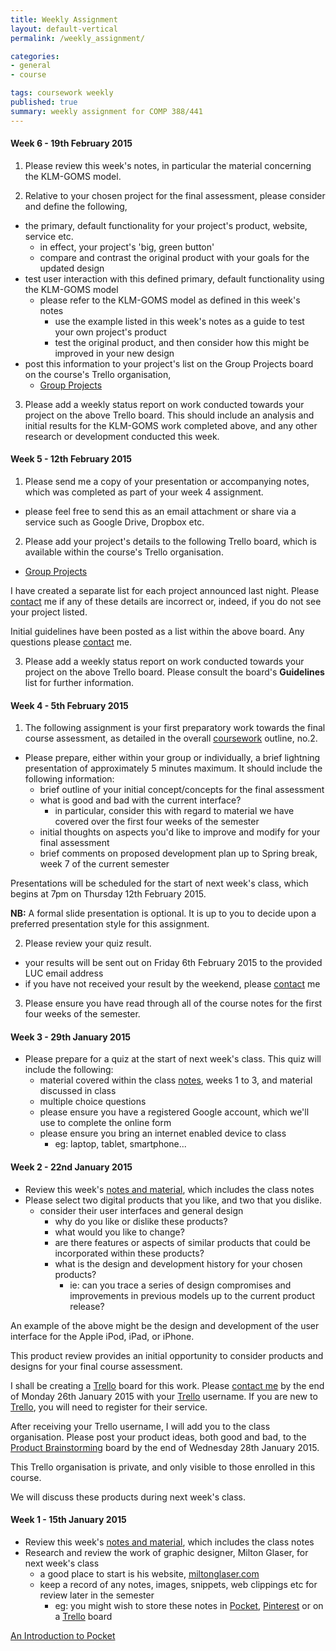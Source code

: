 ```yaml
---
title: Weekly Assignment
layout: default-vertical
permalink: /weekly_assignment/

categories:
- general
- course

tags: coursework weekly
published: true
summary: weekly assignment for COMP 388/441
---
```


#### Week 6 - 19th February 2015
1) Please review this week's notes, in particular the material concerning the KLM-GOMS model. 

2) Relative to your chosen project for the final assessment, please consider and define the following,

  * the primary, default functionality for your project's product, website, service etc.
    * in effect, your project's 'big, green button'
    * compare and contrast the original product with your goals for the updated design
  * test user interaction with this defined primary, default functionality using the KLM-GOMS model
    * please refer to the KLM-GOMS model as defined in this week's notes
      * use the example listed in this week's notes as a guide to test your own project's product
      * test the original product, and then consider how this might be improved in your new design
  * post this information to your project's list on the Group Projects board on the course's Trello organisation,
    * [Group Projects](https://trello.com/b/Hik9bcmi/group-projects)
    
3)  Please add a weekly status report on work conducted towards your project on the above Trello board. This should 
include an analysis and initial results for the KLM-GOMS work completed above, and any other research or development conducted
this week.
  
#### Week 5 - 12th February 2015
1) Please send me a copy of your presentation or accompanying notes, which was completed as part of your week 4 assignment.

  * please feel free to send this as an email attachment or share via a service such as Google Drive, Dropbox etc. 
  
2) Please add your project's details to the following Trello board, which is available within the course's Trello organisation.

  * [Group Projects](https://trello.com/b/Hik9bcmi/group-projects)

I have created a separate list for each project announced last night. Please [contact](/contact) me if any of these details are 
incorrect or, indeed, if you do not see your project listed. 

Initial guidelines have been posted as a list within the above board. Any questions please [contact](/contact) me.

3)  Please add a weekly status report on work conducted towards your project on the above Trello board. Please consult the 
board's **Guidelines** list for further information.

#### Week 4 - 5th February 2015
1) The following assignment is your first preparatory work towards the final course assessment, as 
detailed in the overall [coursework](/coursework) outline, no.2. 

* Please prepare, either within your group or individually, a brief lightning presentation of approximately 5 minutes maximum.
It should include the following information:
  * brief outline of your initial concept/concepts for the final assessment
  * what is good and bad with the current interface?
    * in particular, consider this with regard to material we have covered over the first four weeks of the semester
  * initial thoughts on aspects you'd like to improve and modify for your final assessment
  * brief comments on proposed development plan up to Spring break, week 7 of the current semester

Presentations will be scheduled for the start of next week's class, which begins at 7pm on Thursday 12th February 2015.
  
**NB:** A formal slide presentation is optional. It is up to you to decide upon a preferred presentation style for this assignment. 

2) Please review your quiz result.
  
  * your results will be sent out on Friday 6th February 2015 to the provided LUC email address
  * if you have not received your result by the weekend, please [contact](/contact) me
  
3) Please ensure you have read through all of the course notes for the first four weeks of the semester.

#### Week 3 - 29th January 2015
* Please prepare for a quiz at the start of next week's class. This quiz will include the following:
  * material covered within the class [notes](/notes), weeks 1 to 3, and material discussed in class
  * multiple choice questions
  * please ensure you have a registered Google account, which we'll use to complete the online form
  * please ensure you bring an internet enabled device to class
    * eg: laptop, tablet, smartphone...
      
<!--Quiz URL = [http://goo.gl/forms/pi9Xcm7Hv3](http://goo.gl/forms/pi9Xcm7Hv3)-->

#### Week 2 - 22nd January 2015
* Review this week's [notes and material](/notes), which includes the class notes
* Please select two digital products that you like, and two that you dislike.
  * consider their user interfaces and general design
    * why do you like or dislike these products?
    * what would you like to change?
    * are there features or aspects of similar products that could be incorporated within these products?
    * what is the design and development history for your chosen products?
      * ie: can you trace a series of design compromises and improvements in previous models up to the current product release?
      
An example of the above might be the design and development of the user interface for the Apple iPod, iPad, or iPhone. 

This product review provides an initial opportunity to consider products and designs for your final course assessment.

I shall be creating a [Trello](https://trello.com/comp388441luc) board for this work. Please [contact me](mailto:nhayward@luc.edu?subject=Trello) 
by the end of Monday 26th January 2015 with your [Trello](https://trello.com/) username. If you are new to [Trello](https://trello.com/), 
you will need to register for their service. 

After receiving your Trello username, I will add you to the class organisation. Please post your product ideas, both 
good and bad, to the [Product Brainstorming](https://trello.com/comp388441luc) board by the end of Wednesday 28th January 2015.

This Trello organisation is private, and only visible to those enrolled in this course. 

We will discuss these products during next week's class.

#### Week 1 - 15th January 2015

* Review this week's [notes and material](/notes), which includes the class notes
* Research and review the work of graphic designer, Milton Glaser, for next week's class
  * a good place to start is his website, [miltonglaser.com](http://www.miltonglaser.com)
  * keep a record of any notes, images, snippets, web clippings etc for review later in the semester
    * eg: you might wish to store these notes in [Pocket](http://getpocket.com), [Pinterest](http://www.pinterest.com/) 
    or on a [Trello](https://trello.com/) board
    
[An Introduction to Pocket](http://vimeo.com/40168555)
